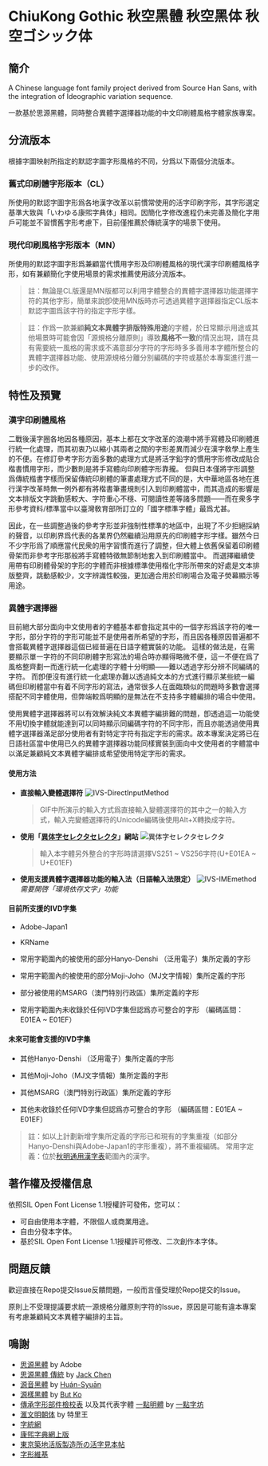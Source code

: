 # ChiuKong Gothic 秋空黑體 秋空黑体 秋空ゴシック体

## 簡介
A Chinese language font family project derived from Source Han Sans, with the integration of Ideographic variation sequence.

一款基於思源黑體，同時整合異體字選擇器功能的中文印刷體風格字體家族專案。

## 分流版本
根據字圖映射所指定的默認字圖字形風格的不同，分爲以下兩個分流版本。

### 舊式印刷體字形版本（CL）
所使用的默認字圖字形爲各地漢字改革以前慣常使用的活字印刷字形，其字形選定基準大致與「いわゆる康煕字典体」相同。因簡化字修改進程仍未完善及簡化字用戶可能並不習慣舊字形考慮下，目前僅推薦於傳統漢字的場景下使用。

### 現代印刷風格字形版本（MN）
 所使用的默認字圖字形爲兼顧當代慣用字形及印刷體風格的現代漢字印刷體風格字形，如有兼顧簡化字使用場景的需求推薦使用該分流版本。



> 註：無論是CL版還是MN版都可以利用字體整合的異體字選擇器功能選擇字符的其他字形，簡單來說卽使用MN版時亦可透過異體字選擇器指定CL版本默認字圖爲該字符的指定字形字樣。

> 註：作爲一款兼顧**純文本異體字排版特殊用途**的字體，於日常顯示用途或其他場景時可能會因「源規格分離原則」導致**風格不一致**的情況出現，請在具有需要統一風格的需求或不滿意部分字符的字形時多多善用本字體所整合的異體字選擇器功能、使用源規格分離分別編碼的字符或基於本專案進行進一步的改作。

## 特性及預覽

### 漢字印刷體風格
二戰後漢字圈各地因各種原因，基本上都在文字改革的浪潮中將手寫體及印刷體進行統一化處理，而其初衷乃以縮小其兩者之間的字形差異而減少在漢字敎學上產生的不便。在修訂參考字形方面多數的處理方式是將活字鉛字的慣用字形修改成貼合楷書慣用字形，而少數則是將手寫體向印刷體字形靠攏。
但與日本僅將字形調整爲傳統楷書字樣而保留傳統印刷體的筆畫處理方式不同的是，大中華地區各地在進行漢字改革時無一例外都有將楷書筆畫規則引入到印刷體當中，而其造成的影響是文本排版文字跳動感較大、字符重心不穩、可閱讀性差等諸多問題——而在衆多字形參考資料/標準當中以臺灣敎育部所訂立的「國字標準字體」最爲尤甚。

因此，在一些調整過後的參考字形並非強制性標準的地區中，出現了不少拒絕採納的聲音，以印刷界爲代表的各業界仍然繼續沿用原先的印刷體字形字樣。雖然今日不少字形爲了順應當代民衆的用字習慣而進行了調整，但大體上依舊保留着印刷體骨架而非參考字形那般將手寫體特徵無節制地套入到印刷體當中。
而選擇繼續使用帶有印刷體骨架的字形的字體而非根據標準使用楷化字形所帶來的好處是文本排版整齊，跳動感較少，文字辨識性較強，更加適合用於印刷場合及電子熒幕顯示等用途。

### 異體字選擇器
目前絕大部分面向中文使用者的字體基本都會指定其中的一個字形爲該字符的唯一字形，部分字符的字形可能並不是使用者所希望的字形，而且因各種原因普遍都不會搭載異體字選擇器這個已經普遍在日語字體實裝的功能。
這樣的做法是，在需要顯示單一字符的不同印刷體字形寫法的場合時亦顯得略微不便，這一不便在爲了風格整齊劃一而進行統一化處理的字體十分明顯——難以透過字形分辨不同編碼的字符。
而卽便沒有進行統一化處理亦難以透過純文本的方式進行顯示某些統一編碼但印刷體當中有着不同字形的寫法，通常很多人在面臨類似的問題時多數會選擇搭配不同字體使用，但弊端較爲明顯的是無法在不支持多字體編排的場合中使用。

使用異體字選擇器將可以有效解決純文本異體字編排難的問題，卽透過這一功能使不用切換字體就能達到可以同時顯示同編碼字符的不同字形，而且亦能透過使用異體字選擇器滿足部分使用者有對特定字符有指定字形的需求。故本專案決定將已在日語社區當中使用已久的異體字選擇器功能同樣實裝到面向中文使用者的字體當中以滿足兼顧純文本異體字編排或希望使用特定字形的需求。

#### 使用方法

- **直接輸入變體選擇符**
	![IVS-DirectInputMethod](./images/IVS-DirectIn.gif)
	> GIF中所演示的輸入方式爲直接輸入變體選擇符的其中之一的輸入方式，輸入完變體選擇符的Unicode編碼後使用Alt+X轉換成字符。

- **使用「[異体字セレクタセレクタ](https://747.github.io/vsselector/)」網站**
	![異体字セレクタセレクタ](./images/vsselector.png)

	> 輸入本字體另外整合的字形時請選擇VS251 ~ VS256字符(U+E01EA ~ U+E01EF)

- **使用支援異體字選擇器功能的輸入法（日語輸入法限定）**
	![IVS-IMEmethod](./images/IVS-IME.gif)
	*需要開啓「環境依存文字」功能*

#### 目前所支援的IVD字集

- Adobe-Japan1

- KRName

- 常用字範圍內的被使用的部分Hanyo-Denshi （泛用電子）集所定義的字形

- 常用字範圍內的被使用的部分Moji-Joho（MJ文字情報）集所定義的字形

- 部分被使用的MSARG（澳門特別行政區）集所定義的字形

- 常用字範圍內未收錄於任何IVD字集但認爲亦可整合的字形 （編碼區間：E01EA ~ E01EF）

#### 未來可能會支援的IVD字集

- 其他Hanyo-Denshi （泛用電子）集所定義的字形

- 其他Moji-Joho（MJ文字情報）集所定義的字形

- 其他MSARG（澳門特別行政區）集所定義的字形

- 其他未收錄於任何IVD字集但認爲亦可整合的字形 （編碼區間：E01EA ~ E01EF）


> 註：如以上計劃新增字集所定義的字形已和現有的字集重複（如部分Hanyo-Denshi與Adobe-Japan1的字形重複），將不重複編碼。
> 常用字定義：位於[秋明通用漢字表](https://glyphwiki.org/wiki/Group:chiuming-neko_cm-chara-list)範圍內的漢字。


## 著作權及授權信息
依照SIL Open Font License 1.1授權許可發佈，您可以：
- 可自由使用本字體，不限個人或商業用途。
- 自由分發本字体。
- 基於SIL Open Font License 1.1授權許可修改、二次創作本字体。

## 問題反饋
歡迎直接在Repo提交Issue反饋問題，一般而言僅受理於Repo提交的Issue。

原則上不受理提議要求統一源規格分離原則字符的Issue，原因是可能有違本專案有考慮兼顧純文本異體字編排的主旨。

## 鳴謝
- [思源黑體](https://github.com/adobe-fonts/source-han-sans) by Adobe
- [思源黑體 傳統](https://github.com/redchenjs/source-han-sans-classic) by [Jack Chen](https://github.com/redchenjs) 
- [源音黑體](https://github.com/MoneMizuno/Genne-Gothic) by [Huán-Syuān](https://github.com/MoneMizuno)
- [源樣黑體](https://github.com/ButTaiwan/genyog-font) by [But Ko](https://github.com/ButTaiwan)
- [傳承字形部件檢校表](https://github.com/ichitenfont/inheritedglyphs) 以及其代表字體 [一點明體](https://github.com/ichitenfont/I.Ming) by [一點字坊](https://github.com/ichitenfont)
- [滙文明朝体](https://zhuanlan.zhihu.com/p/344103391) by 特里王 
- [字統網](http://zi.tools)
- [康煕字典網上版](https://www.kangxizidian.com/)
- [東京築地活版製造所の活字見本帖](http://www.asahi-net.or.jp/~sd5a-ucd/Tsukiji-5go-S11-Specimenbook.html)
- [字形維基](https://glyphwiki.org/)
